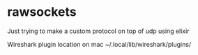 # rawsockets

Just trying to make a custom protocol on top of udp using elixir

Wireshark plugin location on mac ~/.local/lib/wireshark/plugins/